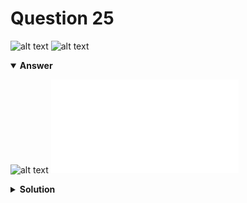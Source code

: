# Question 25
![alt text](../ques-ref-15-25.png)
![alt text](q25.png)

<details open>
<summary><b>Answer</b></summary>

![alt text](a25.svg)
![alt text](a25.py)
</details>

<details>
<summary><b>Solution</b></summary>

![alt text](s25.png)
</details>
